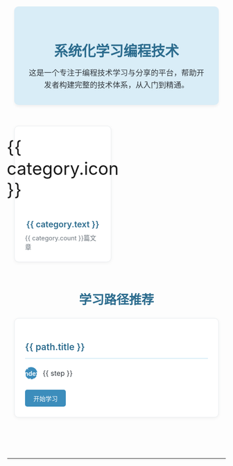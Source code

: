 <script setup>
import { ref, onMounted } from 'vue'
import { useData } from 'vitepress'

const { theme } = useData()
const categories = ref([
  { text: '前端开发', count: 12, link: '/frontend/', icon: '🌐' },
  { text: '后端开发', count: 8, link: '/backend/', icon: '⚙️' },
  { text: '开发工具', count: 6, link: '/tools/', icon: '🔧' },
  { text: '学习指南', count: 4, link: '/guide/', icon: '📖' }
])

const learningPaths = ref([
  {
    title: '前端开发路径',
    steps: [
      'HTML & CSS基础',
      'JavaScript核心概念',
      '前端框架（Vue/React）',
      '工程化与性能优化'
    ],
    link: '/frontend/'
  },
  {
    title: '后端开发路径',
    steps: [
      '编程语言基础',
      '数据库与存储',
      'API设计与开发',
      '服务架构与部署'
    ],
    link: '/backend/'
  },
  {
    title: '全栈开发路径',
    steps: [
      '前端基础知识',
      '后端开发入门',
      '数据库与API',
      '全栈项目实战'
    ],
    link: '/guide/getting-started'
  }
])
</script>

<div class="sky-blue-container">
  <!-- 简洁介绍区域 -->
  <div class="intro-section">
    <h2>系统化学习编程技术</h2>
    <p>这是一个专注于编程技术学习与分享的平台，帮助开发者构建完整的技术体系，从入门到精通。</p>
  </div>

  <!-- 分类导航区域 -->
  <div class="categories-section">
    <div class="category-grid">
      <a v-for="category in categories" :key="category.text" :href="category.link" class="category-card">
        <div class="category-icon">{{ category.icon }}</div>
        <h3 class="category-title">{{ category.text }}</h3>
        <span class="category-count">{{ category.count }}篇文章</span>
      </a>
    </div>
  </div>

  <!-- 学习路径区域 -->
  <div class="learning-paths-section">
    <h2>学习路径推荐</h2>
    <div class="path-grid">
      <div v-for="path in learningPaths" :key="path.title" class="path-card">
        <h3 class="path-title">{{ path.title }}</h3>
        <div class="path-steps">
          <div v-for="(step, index) in path.steps" :key="index" class="path-step">
            <span class="step-number">{{ index + 1 }}</span>
            <span class="step-text">{{ step }}</span>
          </div>
        </div>
        <a :href="path.link" class="path-link">开始学习</a>
      </div>
    </div>
  </div>
</div>

<style>
:root {
  --sky-blue: #3c8dbc;
  --sky-blue-light: #5bc0de;
  --sky-blue-lighter: #d9edf7;
  --sky-blue-dark: #2c6c8e;
  --sky-blue-darker: #1c4a5f;
  --white: #ffffff;
  --light-gray: #f8f9fa;
  --gray: #e9ecef;
  --text-dark: #343a40;
  --text-light: #6c757d;
}

/* 整体容器 */
.sky-blue-container {
  max-width: 1100px;
  margin: 0 auto;
  padding: 2rem 1rem;
  color: var(--text-dark);
}

/* 简洁介绍区域 */
.intro-section {
  text-align: center;
  margin-bottom: 3rem;
  padding: 2rem;
  background-color: var(--sky-blue-lighter);
  border-radius: 10px;
  box-shadow: 0 4px 6px rgba(0, 0, 0, 0.05);
}

.intro-section h2 {
  font-size: 2rem;
  color: var(--sky-blue-dark);
  margin-bottom: 1rem;
  font-weight: 600;
}

.intro-section p {
  font-size: 1.1rem;
  line-height: 1.6;
  max-width: 800px;
  margin: 0 auto;
  color: var(--text-dark);
}

/* 分类导航区域 */
.categories-section {
  margin-bottom: 4rem;
}

.category-grid {
  display: grid;
  grid-template-columns: repeat(auto-fill, minmax(220px, 1fr));
  gap: 1.5rem;
}

.category-card {
  display: flex;
  flex-direction: column;
  align-items: center;
  padding: 1.5rem;
  background-color: var(--white);
  border-radius: 10px;
  box-shadow: 0 2px 8px rgba(0, 0, 0, 0.05);
  transition: all 0.3s ease;
  text-decoration: none;
  border: 1px solid var(--gray);
}

.category-card:hover {
  transform: translateY(-5px);
  box-shadow: 0 8px 15px rgba(60, 141, 188, 0.15);
  border-color: var(--sky-blue-light);
}

.category-icon {
  font-size: 2.5rem;
  margin-bottom: 1rem;
}

.category-title {
  font-size: 1.2rem;
  font-weight: 600;
  color: var(--sky-blue-dark);
  margin-bottom: 0.5rem;
  text-align: center;
}

.category-count {
  font-size: 0.9rem;
  color: var(--text-light);
}

/* 学习路径区域 */
.learning-paths-section {
  margin-bottom: 3rem;
}

.learning-paths-section h2 {
  font-size: 1.8rem;
  color: var(--sky-blue-dark);
  margin-bottom: 1.5rem;
  text-align: center;
  font-weight: 600;
}

.path-grid {
  display: grid;
  grid-template-columns: repeat(auto-fill, minmax(300px, 1fr));
  gap: 2rem;
}

.path-card {
  background-color: var(--white);
  border-radius: 10px;
  padding: 1.5rem;
  box-shadow: 0 2px 8px rgba(0, 0, 0, 0.05);
  border: 1px solid var(--gray);
  transition: all 0.3s ease;
}

.path-card:hover {
  box-shadow: 0 8px 15px rgba(60, 141, 188, 0.15);
  border-color: var(--sky-blue-light);
}

.path-title {
  font-size: 1.3rem;
  font-weight: 600;
  color: var(--sky-blue-dark);
  margin-bottom: 1.2rem;
  padding-bottom: 0.8rem;
  border-bottom: 2px solid var(--sky-blue-lighter);
}

.path-steps {
  margin-bottom: 1.5rem;
}

.path-step {
  display: flex;
  align-items: center;
  margin-bottom: 0.8rem;
}

.step-number {
  display: flex;
  align-items: center;
  justify-content: center;
  width: 28px;
  height: 28px;
  background-color: var(--sky-blue);
  color: white;
  border-radius: 50%;
  font-size: 0.9rem;
  font-weight: 600;
  margin-right: 0.8rem;
  flex-shrink: 0;
}

.step-text {
  font-size: 1rem;
  color: var(--text-dark);
}

.path-link {
  display: inline-block;
  padding: 0.6rem 1.2rem;
  background-color: var(--sky-blue);
  color: white;
  border-radius: 5px;
  text-decoration: none;
  font-weight: 500;
  transition: background-color 0.3s;
}

.path-link:hover {
  background-color: var(--sky-blue-dark);
}

/* 响应式调整 */
@media (max-width: 768px) {
  .category-grid,
  .path-grid {
    grid-template-columns: 1fr;
  }
  
  .intro-section h2 {
    font-size: 1.6rem;
  }
  
  .intro-section p {
    font-size: 1rem;
  }
  
  .learning-paths-section h2 {
    font-size: 1.5rem;
  }
}

/* 覆盖VitePress默认样式 */
:root {
  --vp-c-brand: var(--sky-blue);
  --vp-c-brand-light: var(--sky-blue-light);
  --vp-c-brand-lighter: var(--sky-blue-lighter);
  --vp-c-brand-dark: var(--sky-blue-dark);
  --vp-c-brand-darker: var(--sky-blue-darker);
  --vp-button-brand-bg: var(--sky-blue);
  --vp-button-brand-hover-bg: var(--sky-blue-dark);
}

.VPHero .name,
.VPHero .text {
  color: var(--sky-blue-dark) !important;
}

.VPHero .tagline {
  color: var(--text-light) !important;
}

.VPFeature {
  border: 1px solid var(--gray);
  border-radius: 10px !important;
  transition: all 0.3s ease;
}

.VPFeature:hover {
  transform: translateY(-5px);
  box-shadow: 0 8px 15px rgba(60, 141, 188, 0.15) !important;
  border-color: var(--sky-blue-light);
}

.VPFeature .title {
  color: var(--sky-blue-dark) !important;
}

.VPFeature .details {
  color: var(--text-dark) !important;
}
</style>

---
